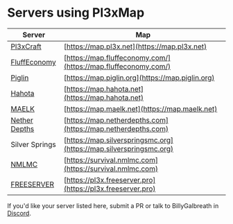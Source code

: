 # Servers using Pl3xMap

|Server|Map|
|---|---|
|[Pl3xCraft](https://mc.pl3x.net)|[https://map.pl3x.net](https://map.pl3x.net)|
|[FluffEconomy](https://fluffeconomy.com/)|[https://map.fluffeconomy.com/](https://map.fluffeconomy.com/)|
|[Piglin](https://www.piglin.org)|[https://map.piglin.org](https://map.piglin.org)|
|[Hahota](https://hahota.net)|[https://map.hahota.net](https://map.hahota.net)|
|[MAELK](https://maelk.net/)|[https://map.maelk.net](https://map.maelk.net)|
|[Nether Depths](https://netherdepths.com)|[https://map.netherdepths.com](https://map.netherdepths.com)|
|Silver Springs|[https://map.silverspringsmc.org](https://map.silverspringsmc.org)|
|[NMLMC](https://nmlmc.com)|[https://survival.nmlmc.com](https://survival.nmlmc.com)|
|[FREESERVER](https://freeserver.pro)|[https://pl3x.freeserver.pro](https://pl3x.freeserver.pro)|

If you'd like your server listed here, submit a PR or talk to BillyGalbreath in [Discord](https://discord.gg/B8WpDPXeBh).
